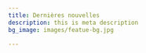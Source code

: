 ```yaml
---
title: Dernières nouvelles
description: this is meta description
bg_image: images/featue-bg.jpg

---
```

